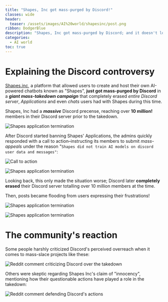 ```yaml
---
title: "Shapes, Inc got mass-purged by Discord!"
classes: wide
header:
  teaser: /assets/images/AI%20world/shapesinc/post.png
ribbon: DodgerBlue
description: "Shapes, Inc got mass-purged by Discord; and it doesn't look good (Quick rundown)."
categories:
  - AI world
toc: true
---
```


# Explaining the Discord controversy

[Shapes.inc](https://shapes.inc/), a platform that allowed users to create and host their own AI-powered chatbots known as "Shapes", **just got mass-purged by Discord** in a ***giant mass-takedown campaign*** that completely erased *entire Discord server*, *Applications* and even *chats* users had with Shapes during this time.

Shapes, Inc had a ***massive*** Discord precense, reaching over **10 million!** members in their Discord server prior to the takedown.

![Shapes application termination](/assets/images/AI%20world/shapesinc/email.png)

After Discord started banning Shapes' Applications, the admins quickly responded with a  call to action–instructing its members to submit *mass-appeals* under the reason "`Shapes did not train AI models on discord user data and messages"`:

![Call to action](/assets/images/AI%20world/shapesinc/announcement.png)

![Shapes application termination](/assets/images/AI%20world/shapesinc/termination1.png)

Looking back, this only made the situation worse; Discord later **completely erased** their Discord server totalling over 10 million members at the time.

Then, posts became flooding from users expressing their frustrations!


![Shapes application termination](/assets/images/AI%20world/shapesinc/post.png)


![Shapes application termination](/assets/images/AI%20world/shapesinc/termination.png)





# The community's reaction

Some people harshly criticized Discord's perceived overreach when it comes to mass-slace projects like these:

![Reddit comment criticizing Discord over the takedown](/assets/images/AI%20world/shapesinc/comment.png)

Others were skeptic regarding Shapes Inc's claim of "innocency", mentioning how their questionable actions have played a role in the takedown:

![Reddit comment defending Discord's actions](/assets/images/AI%20world/shapesinc/defend.png)




